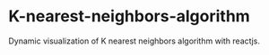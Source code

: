 # K-nearest-neighbors-algorithm
Dynamic visualization of K nearest neighbors algorithm with reactjs.

